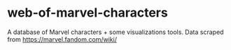 # web-of-marvel-characters
 A database of Marvel characters + some visualizations tools. Data scraped from https://marvel.fandom.com/wiki/
